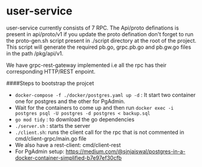 # user-service

user-service currently consists of 7 RPC. The Api/proto definations is present in api/proto/v1 if you update the proto defination don't forget to run the proto-gen.sh script present in ./script directory at the root of the project. This script will generate the required pb.go, grpc.pb.go and pb.gw.go files in the path /pkg/api/v1.

We have grpc-rest-gateway implemented i.e all the rpc has their corresponding HTTP/REST enpoint.

####Steps to bootstrap the projcet
*   `docker-compose -f ./docker/postgres.yaml up -d`  : It start two container one for postgres and the other for PgAdmin.
* Wait for the containers to come up and then run `docker exec -i postgres psql -U postgres -d postgres < backup.sql` 
* `go mod tidy` : to download the go dependencies
* `./server.sh` : starts the server
* `./client.sh`: runs the client call for  the rpc that is not commented in cmd/client-grpc/main.go file
* We also have a rest-client: cmd/client-rest
* For PgAdmin setup: https://medium.com/@sjnjaiswal/postgres-in-a-docker-container-simplified-b7e97ef30cfb
  




